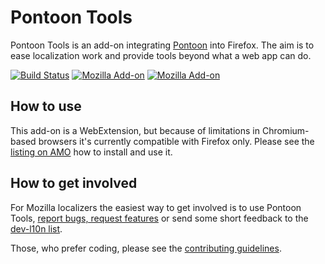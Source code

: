 # Pontoon Tools
Pontoon Tools is an add-on integrating [Pontoon](https://pontoon.mozilla.org/) into Firefox. The aim is to ease localization work and provide tools beyond what a web app can do.

[![Build Status](https://travis-ci.org/MikkCZ/pontoon-tools.svg?branch=master)](https://travis-ci.org/MikkCZ/pontoon-tools) [![Mozilla Add-on](https://img.shields.io/amo/v/pontoon-tools.svg)](https://addons.mozilla.org/firefox/addon/pontoon-tools/) [![Mozilla Add-on](https://img.shields.io/amo/users/pontoon-tools.svg)](https://addons.mozilla.org/firefox/addon/pontoon-tools/)

## How to use
This add-on is a WebExtension, but because of limitations in Chromium-based browsers it's currently compatible with Firefox only. Please see the [listing on AMO](https://addons.mozilla.org/firefox/addon/pontoon-tools/) how to install and use it.

## How to get involved
For Mozilla localizers the easiest way to get involved is to use Pontoon Tools, [report bugs, request features](https://github.com/MikkCZ/pontoon-tools/issues) or send some short feedback to the [dev-l10n list](https://lists.mozilla.org/listinfo/dev-l10n).

Those, who prefer coding, please see the [contributing guidelines](CONTRIBUTING.md).
